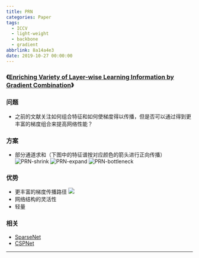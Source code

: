 ```yaml
---
title: PRN
categories: Paper
tags:
  - ICCV
  - light-weight
  - backbone
  - gradient
abbrlink: 8a14a4e3
date: 2019-10-27 00:00:00
---
```


### 《[Enriching Variety of Layer-wise Learning Information by Gradient Combination](https://openaccess.thecvf.com/content_ICCVW_2019/papers/LPCV/Wang_Enriching_Variety_of_Layer-Wise_Learning_Information_by_Gradient_Combination_ICCVW_2019_paper.pdf)》

<!-- more -->

### 问题

- 之前的文献关注如何组合特征和如何使梯度得以传播，但是否可以通过得到更丰富的梯度组合来提高网络性能？

### 方案

- 部分通道求和（下图中的特征谱按对应颜色的箭头进行正向传播）
![PRN-shrink](PRN-shrink.png)
![PRN-expand](PRN-expand.png)
![PRN-bottleneck](PRN-bottleneck.png)

### 优势

- 更丰富的梯度传播路径
![](grad.png)
- 网络结构的灵活性
- 轻量

### 相关

- [SparseNet](http://blinging.xyz/posts/edc10435.html)
- [CSPNet](http://blinging.xyz/posts/b956e9d5.html)

---
